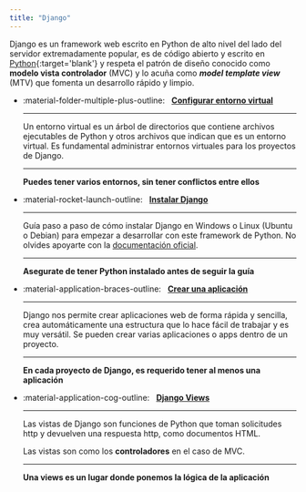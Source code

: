 ```yaml
---
title: "Django"
---
```


Django es un framework web escrito en Python de alto nivel del lado del servidor extremadamente popular, es de código abierto y escrito en [Python](//python.org){:target='blank'} y respeta el patrón de diseño conocido como **modelo vista controlador** (MVC) y lo acuña como _**model template view**_ (MTV) que fomenta un desarrollo rápido y limpio.

<div class="grid cards" markdown>

-   :material-folder-multiple-plus-outline: &nbsp; __[Configurar entorno virtual][EntornoVirtual]__

    ---

	Un entorno virtual es un árbol de directorios que contiene archivos ejecutables de Python y otros archivos que indican que es un entorno virtual. Es fundamental administrar entornos virtuales para los proyectos de Django.

    ---

    __Puedes tener varios entornos, sin tener conflictos entre ellos__

-   :material-rocket-launch-outline: &nbsp; __[Instalar Django][instalacion]__

    ---

	Guía paso a paso de cómo instalar Django en Windows o Linux (Ubuntu o Debian) para empezar a desarrollar con este framework de Python. No olvides apoyarte con la [documentación oficial](https://www.djangoproject.com/).

    ---

    __Asegurate de tener Python instalado antes de seguir la guía__

-   :material-application-braces-outline: &nbsp; __[Crear una aplicación][crear_aplicacion]__

    ---

    Django nos permite crear aplicaciones web de forma rápida y sencilla, crea automáticamente una estructura que lo hace fácil de trabajar y es muy versátil. Se pueden crear varias aplicaciones o apps dentro de un proyecto.

    ---

    __En cada proyecto de Django, es requerido tener al menos una aplicación__

-   :material-application-cog-outline: &nbsp; __[Django Views][django-views]__

    ---

    Las vistas de Django son funciones de Python que toman solicitudes http y devuelven una respuesta http, como documentos HTML.

	Las vistas son como los **controladores** en el caso de MVC.

    ---

    __Una views es un lugar donde ponemos la lógica de la aplicación__


</div>

  [EntornoVirtual]: configurar-entorno-virtual.md
  [instalacion]: instalar-django.md
  [crear_aplicacion]: crear-nueva-app.md
  [django-views]: confugurar-una-vista.md